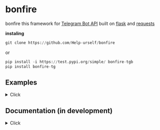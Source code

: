 # bonfire




bonfire this framework for [Telegram Bot API](https://core.telegram.org/bots/api) built on [flask](https://flask.palletsprojects.com/en/2.2.x/ ) and [requests](https://requests.readthedocs.io/en/latest/) <br>

**instaling**
```python 
git clone https://github.com/Help-urself/bonfire
```
or

```python 
pip install -i https://test.pypi.org/simple/ bonfire-tgb
pip install bonfire-tg


```


## Examples
<details>
  <summary> Click </summary>


**1.install interceptor**
- install [ngrok](https://ngrok.com/) and start the server according to the instructions on the website.
- set webhook `https://api.telegram.org/botTOKEN/setWebhook?url=you url ngrok/hosting url`

### Simple [`send_message`](https://core.telegram.org/method/messages.sendMessage) request

```python
#git clone

import requests
from flask import Flask
import os
import sys
sys.path.append(os.path.abspath('you path to bonfire'))
from bonfiree.methods import *
from bonfiree.Bot import *


app = Flask(__name__)
token = "..."#token


@bot.handler
def start():  
    if msg.text == "/start": 
     send_message(token,chat_id=msg.chat_id,text=f"Hello {msg.author_username},is test bot")#send message

@commands(app)
def main():
 global msg
 msg=message(request.get_json())#message handler
 start()#start function start


 return Response('OK', status=200)#return status ok to cmd
if __name__ == '__main__':
       run(app)

       """set-webhook - > https://api.telegram.org/botTOKEN/setWebhook?url=URL"""

```

```py
#pip install

import requests
from flask import Flask
from bonfiree.methods import *
from bonfiree.Bot import *


app = Flask(__name__)
token = "..."#token


@bot.handler
def start():  
    if msg.text == "/start": 
     send_message(token,chat_id=msg.chat_id,text=f"Hello {msg.author_username},is test bot")#send message

@commands(app)
def main():
 global msg
 msg=message(request.get_json())#message handler
 start()#start function start


 return Response('OK', status=200)#return status ok to cmd
if __name__ == '__main__':
       run(app)

       """set-webhook - > https://api.telegram.org/botTOKEN/setWebhook?url=URL"""
```

  </details>
  
## Documentation (in development)
<details>
  <summary> Click </summary>
  
  
### functions

**send_message**
  
```python 
def send_message(token,chat_id,text):
  ```
  -**token** - keyword where you store the token<br>
  -**chat_id** - you can use your chat id or use the msg.chat_id method<br>
  -**text** - 
your message text<br>
  -**parse_mode**(	Optional ) - parse mode in HTML (optional)
  <details>
  <summary> example </summary>
    
```python 
msg=message(request.get_json())

#without parse_mode
send_message(token=bot,chat_id=msg.chat_id,text=f'hello :)')
#with parse_mode
send_message(token=bot,chat_id=msg.chat_id,text=f'<b>hello :)<b>',parse_mode='HTML') #make text bold
  ```
    
   </details>
    <br>
    <br>
    
 **reply_message**
  
```python 
def reply_message(token,chat_id,msg_id,text,parse_mode):
  ```
  -**token** - keyword where you store the token<br>
  -**chat_id** - you can use your chat id or use the msg.chat_id method<br>
  -**text** - your message text<br>
  -**msg_id** - you can use your message id or use the msg.id method <br>
  -**parse_mode**(	Optional ) - parse mode in HTML (optional)
  <details>
  <summary> example </summary>
    
```python 
 msg=message(request.get_json())
#without parse_mode
reply_message(token,msg_id=msg.id,chat_id=msg.chat_id,text="reply message ._.")
#with parse_mode
reply_message(token,msg_id=msg.id,chat_id=msg.chat_id,text="<b>reply message is bold .-.</b>",parse_mode="HTML")#make text bold
  ```
    
   </details>
    <br>
    <br>

**send_sticker**
```python 
def send_sticker(token,chat_id,sticker):
  ```
  -**token** - keyword where you store the token<br>
  -**chat_id** - you can use your chat id or use the msg.chat_id method<br>
  -**sticker** -unique sticker key, you can get it from [idstickerbot](https://t.me/idstickerbot)<br>

  <details>
  <summary> example </summary>
    
```python 
send_sticker(token,chat_id=msg.chat_id,sticker="CAACAgIAAxkBAAEGdwNjd-IwPaLBzeqJW1DJvDLGnYOJpwACQBMAAvZDSUjqTxpxhtdlhisE")
  ```
    
   </details>
   <br>
   <br>
   
**delete_message**
```python 
def delete_message(token,chat_id,msg_id):
  ```
  -**token** - keyword where you store the token<br>
  -**chat_id** - you can use your chat id or use the msg.chat_id method<br>
  -**msg_id** - you can use your message id or use the msg.id method <br>


  <details>
  <summary> example </summary>
    
```python 

delete_message(token,msg_id=msg.id,chat_id=msg.chat_id) #this code will only work in a private chat, so that it would work for the bot to have the right to delete messages or replace message_id with reply_message_id, you can find an example in the folder example->delete_message.py

  ```
    
   </details>
